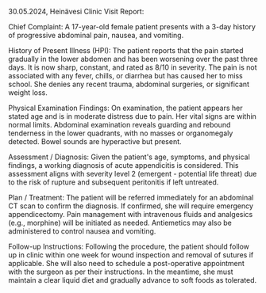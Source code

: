 30.05.2024, Heinävesi Clinic Visit Report:

Chief Complaint: A 17-year-old female patient presents with a 3-day history of progressive abdominal pain, nausea, and vomiting.

History of Present Illness (HPI): The patient reports that the pain started gradually in the lower abdomen and has been worsening over the past three days. It is now sharp, constant, and rated as 8/10 in severity. The pain is not associated with any fever, chills, or diarrhea but has caused her to miss school. She denies any recent trauma, abdominal surgeries, or significant weight loss.

Physical Examination Findings: On examination, the patient appears her stated age and is in moderate distress due to pain. Her vital signs are within normal limits. Abdominal examination reveals guarding and rebound tenderness in the lower quadrants, with no masses or organomegaly detected. Bowel sounds are hyperactive but present.

Assessment / Diagnosis: Given the patient's age, symptoms, and physical findings, a working diagnosis of acute appendicitis is considered. This assessment aligns with severity level 2 (emergent - potential life threat) due to the risk of rupture and subsequent peritonitis if left untreated.

Plan / Treatment: The patient will be referred immediately for an abdominal CT scan to confirm the diagnosis. If confirmed, she will require emergency appendicectomy. Pain management with intravenous fluids and analgesics (e.g., morphine) will be initiated as needed. Antiemetics may also be administered to control nausea and vomiting.

Follow-up Instructions: Following the procedure, the patient should follow up in clinic within one week for wound inspection and removal of sutures if applicable. She will also need to schedule a post-operative appointment with the surgeon as per their instructions. In the meantime, she must maintain a clear liquid diet and gradually advance to soft foods as tolerated.